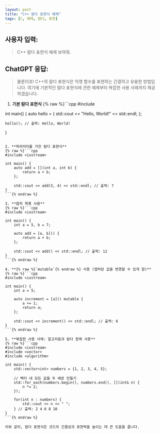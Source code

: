 ```yaml
---
layout: post
title: "C++ 람다 표현식 예제"
tags: [C, 예제, 람다, 표현]
---
```


## 사용자 입력:
> C++ 람다 표현식 예제 보여줘.

## ChatGPT 응답:
> 물론이죠! C++의 람다 표현식은 익명 함수를 표현하는 간결하고 유용한 방법입니다. 여기에 기본적인 람다 표현식에 관한 예제부터 복잡한 사용 사례까지 제공하겠습니다.

1. **기본 람다 표현식**
{% raw %}```cpp
#include <iostream>

int main() {
    auto hello = []() {
        std::cout << "Hello, World!" << std::endl;
    };

    hello(); // 출력: Hello, World!
}
```{% endraw %}

2. **파라미터를 가진 람다 표현식**
{% raw %}```cpp
#include <iostream>

int main() {
    auto add = [](int a, int b) {
        return a + b;
    };

    std::cout << add(3, 4) << std::endl; // 출력: 7
}
```{% endraw %}

3. **캡처 목록 사용**
{% raw %}```cpp
#include <iostream>

int main() {
    int a = 5, b = 7;

    auto add = [a, b]() {
        return a + b;
    };

    std::cout << add() << std::endl; // 출력: 12
}
```{% endraw %}

4. **{% raw %}`mutable`{% endraw %} 사용 (캡처된 값을 변경할 수 있게 함)**
{% raw %}```cpp
#include <iostream>

int main() {
    int a = 5;

    auto increment = [a]() mutable {
        a += 1;
        return a;
    };

    std::cout << increment() << std::endl; // 출력: 6
}
```{% endraw %}

5. **복잡한 사용 사례: 알고리즘과 람다 함께 사용**
{% raw %}```cpp
#include <iostream>
#include <vector>
#include <algorithm>

int main() {
    std::vector<int> numbers = {1, 2, 3, 4, 5};

    // 벡터 내 모든 값을 두 배로 만들기
    std::for_each(numbers.begin(), numbers.end(), [](int& n) {
        n *= 2;
    });

    for(int n : numbers) {
        std::cout << n << " ";
    } // 출력: 2 4 6 8 10
}
```{% endraw %}

이와 같이, 람다 표현식은 코드의 간결성과 표현력을 높이는 데 큰 도움을 줍니다.

